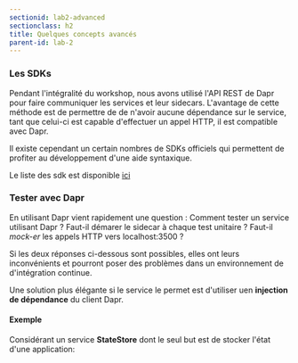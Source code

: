 ```yaml
---
sectionid: lab2-advanced
sectionclass: h2
title: Quelques concepts avancés
parent-id: lab-2
---
```


### Les SDKs

Pendant l'intégralité du workshop, nous avons utilisé l'API REST de Dapr pour faire communiquer les services et leur sidecars. L'avantage de cette méthode est de permettre de de n'avoir aucune dépendance sur le service, tant que celui-ci est capable d'effectuer un appel HTTP, il est compatible avec Dapr.

Il existe cependant un certain nombres de SDKs officiels qui permettent de profiter au développement d'une aide syntaxique.

Le liste des sdk est disponible [ici](https://docs.dapr.io/developing-applications/sdks/)

### Tester avec Dapr

En utilisant Dapr vient rapidement une question : Comment tester un service utilisant Dapr ? Faut-il démarer le sidecar à chaque test unitaire ? Faut-il *mock-er* les appels HTTP vers localhost:3500 ? 

Si les deux réponses ci-dessous sont possibles, elles ont leurs inconvénients et pourront poser des problèmes dans un environnement de d'intégration continue. 

Une solution plus élégante si le service le permet est d'utiliser uen **injection de dépendance** du client Dapr.

#### Exemple

Considérant un service **StateStore** dont le seul but est de stocker l'état d'une application: 


